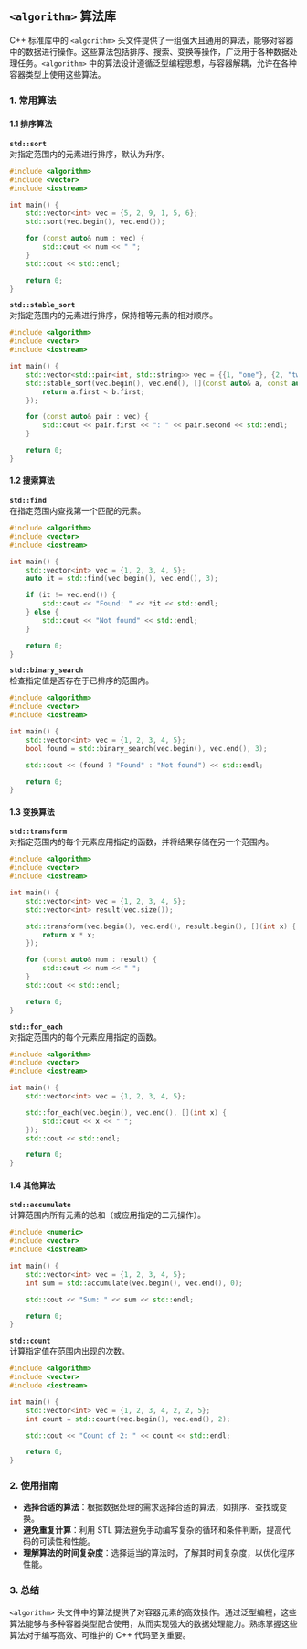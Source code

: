 ## `<algorithm>` 算法库

C++ 标准库中的 `<algorithm>` 头文件提供了一组强大且通用的算法，能够对容器中的数据进行操作。这些算法包括排序、搜索、变换等操作，广泛用于各种数据处理任务。`<algorithm>` 中的算法设计遵循泛型编程思想，与容器解耦，允许在各种容器类型上使用这些算法。

### 1. **常用算法**

#### 1.1 排序算法

**`std::sort`**  
对指定范围内的元素进行排序，默认为升序。

```cpp
#include <algorithm>
#include <vector>
#include <iostream>

int main() {
    std::vector<int> vec = {5, 2, 9, 1, 5, 6};
    std::sort(vec.begin(), vec.end());

    for (const auto& num : vec) {
        std::cout << num << " ";
    }
    std::cout << std::endl;

    return 0;
}
```

**`std::stable_sort`**  
对指定范围内的元素进行排序，保持相等元素的相对顺序。

```cpp
#include <algorithm>
#include <vector>
#include <iostream>

int main() {
    std::vector<std::pair<int, std::string>> vec = {{1, "one"}, {2, "two"}, {1, "uno"}};
    std::stable_sort(vec.begin(), vec.end(), [](const auto& a, const auto& b) {
        return a.first < b.first;
    });

    for (const auto& pair : vec) {
        std::cout << pair.first << ": " << pair.second << std::endl;
    }

    return 0;
}
```

#### 1.2 搜索算法

**`std::find`**  
在指定范围内查找第一个匹配的元素。

```cpp
#include <algorithm>
#include <vector>
#include <iostream>

int main() {
    std::vector<int> vec = {1, 2, 3, 4, 5};
    auto it = std::find(vec.begin(), vec.end(), 3);

    if (it != vec.end()) {
        std::cout << "Found: " << *it << std::endl;
    } else {
        std::cout << "Not found" << std::endl;
    }

    return 0;
}
```

**`std::binary_search`**  
检查指定值是否存在于已排序的范围内。

```cpp
#include <algorithm>
#include <vector>
#include <iostream>

int main() {
    std::vector<int> vec = {1, 2, 3, 4, 5};
    bool found = std::binary_search(vec.begin(), vec.end(), 3);

    std::cout << (found ? "Found" : "Not found") << std::endl;

    return 0;
}
```

#### 1.3 变换算法

**`std::transform`**  
对指定范围内的每个元素应用指定的函数，并将结果存储在另一个范围内。

```cpp
#include <algorithm>
#include <vector>
#include <iostream>

int main() {
    std::vector<int> vec = {1, 2, 3, 4, 5};
    std::vector<int> result(vec.size());

    std::transform(vec.begin(), vec.end(), result.begin(), [](int x) {
        return x * x;
    });

    for (const auto& num : result) {
        std::cout << num << " ";
    }
    std::cout << std::endl;

    return 0;
}
```

**`std::for_each`**  
对指定范围内的每个元素应用指定的函数。

```cpp
#include <algorithm>
#include <vector>
#include <iostream>

int main() {
    std::vector<int> vec = {1, 2, 3, 4, 5};

    std::for_each(vec.begin(), vec.end(), [](int x) {
        std::cout << x << " ";
    });
    std::cout << std::endl;

    return 0;
}
```

#### 1.4 其他算法

**`std::accumulate`**  
计算范围内所有元素的总和（或应用指定的二元操作）。

```cpp
#include <numeric>
#include <vector>
#include <iostream>

int main() {
    std::vector<int> vec = {1, 2, 3, 4, 5};
    int sum = std::accumulate(vec.begin(), vec.end(), 0);

    std::cout << "Sum: " << sum << std::endl;

    return 0;
}
```

**`std::count`**  
计算指定值在范围内出现的次数。

```cpp
#include <algorithm>
#include <vector>
#include <iostream>

int main() {
    std::vector<int> vec = {1, 2, 3, 4, 2, 2, 5};
    int count = std::count(vec.begin(), vec.end(), 2);

    std::cout << "Count of 2: " << count << std::endl;

    return 0;
}
```

### 2. **使用指南**

- **选择合适的算法**：根据数据处理的需求选择合适的算法，如排序、查找或变换。
- **避免重复计算**：利用 STL 算法避免手动编写复杂的循环和条件判断，提高代码的可读性和性能。
- **理解算法的时间复杂度**：选择适当的算法时，了解其时间复杂度，以优化程序性能。

### 3. **总结**

`<algorithm>` 头文件中的算法提供了对容器元素的高效操作。通过泛型编程，这些算法能够与多种容器类型配合使用，从而实现强大的数据处理能力。熟练掌握这些算法对于编写高效、可维护的 C++ 代码至关重要。
